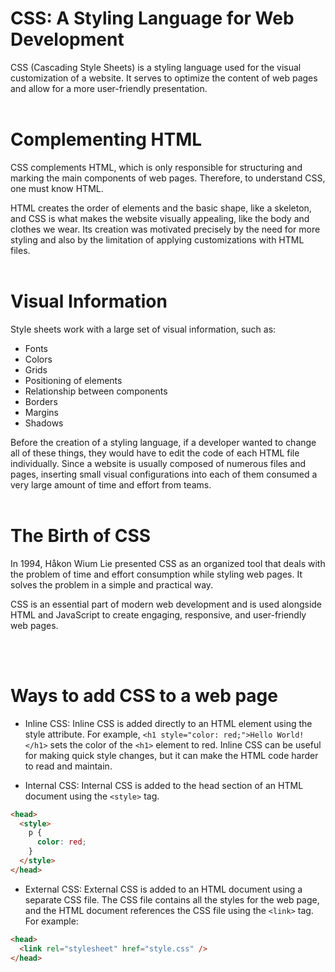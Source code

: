 # CSS: A Styling Language for Web Development

CSS (Cascading Style Sheets) is a styling language used for the visual customization of a website. It serves to optimize the content of web pages and allow for a more user-friendly presentation.
<br>
<br>

# Complementing HTML

CSS complements HTML, which is only responsible for structuring and marking the main components of web pages. Therefore, to understand CSS, one must know HTML.

HTML creates the order of elements and the basic shape, like a skeleton, and CSS is what makes the website visually appealing, like the body and clothes we wear. Its creation was motivated precisely by the need for more styling and also by the limitation of applying customizations with HTML files.
<br>
<br>

# Visual Information

Style sheets work with a large set of visual information, such as:

- Fonts
- Colors
- Grids
- Positioning of elements
- Relationship between components
- Borders
- Margins
- Shadows

Before the creation of a styling language, if a developer wanted to change all of these things, they would have to edit the code of each HTML file individually. Since a website is usually composed of numerous files and pages, inserting small visual configurations into each of them consumed a very large amount of time and effort from teams.
<br>
<br>

# The Birth of CSS

In 1994, Håkon Wium Lie presented CSS as an organized tool that deals with the problem of time and effort consumption while styling web pages. It solves the problem in a simple and practical way.

CSS is an essential part of modern web development and is used alongside HTML and JavaScript to create engaging, responsive, and user-friendly web pages.

<br>
<br>

# Ways to add CSS to a web page

- Inline CSS: Inline CSS is added directly to an HTML element using the style attribute. For example, `<h1 style="color: red;">Hello World!</h1>` sets the color of the `<h1>` element to red. Inline CSS can be useful for making quick style changes, but it can make the HTML code harder to read and maintain.

- Internal CSS: Internal CSS is added to the head section of an HTML document using the `<style>` tag.

```html
<head>
  <style>
    p {
      color: red;
    }
  </style>
</head>
```

- External CSS: External CSS is added to an HTML document using a separate CSS file. The CSS file contains all the styles for the web page, and the HTML document references the CSS file using the `<link>` tag. For example:

```html
<head>
  <link rel="stylesheet" href="style.css" />
</head>
```


